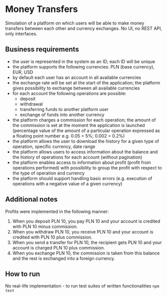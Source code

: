 # Money Transfers

Simulation of a platform on which users will be able to make money transfers between each other and currency exchanges. No UI, no REST API, only interfaces.

## Business requirements

- the user is represented in the system as an ID; each ID will be unique
- the platform supports the following currencies: PLN (base currency), EUR, USD
- by default each user has an account in all available currencies
- the exchange rate will be set at the start of the application; the platform gives
  possibility to exchange between all available currencies
- for each account the following operations are possible:
  - deposit
  - withdrawal
  - transferring funds to another platform user
  - exchange of funds into another currency
- the platform charges a commission for each operation; the amount of the commission is set at
  the moment the application is launched (percentage value of the amount of a particular operation expressed as a floating point number e.g. 0.05 = 5%; 0.002 = 0.2%)
- the platform allows the user to download the history for a given type of operation, specific currency, date range
- the platform allows users to access information about the balance and the history of operations for each account (without pagination)
- the platform enables access to information about profit (profit from operations performed) with possibility to group the profit with respect to the type of operation and currency
- the platform should support handling basic errors (e.g. execution of operations with a negative value of a given currency)

## Additional notes

Profits were implemented in the following manner:

1. When you deposit PLN 10, you pay PLN 10 and your account is credited with PLN 10 minus commission.
2. When you withdraw PLN 10, you receive PLN 10 and your account is credited with PLN 10 plus commission.
3. When you send a transfer for PLN 10, the recipient gets PLN 10 and your account is charged PLN 10 plus commission.
4. When you exchange PLN 10, the commission is taken from this balance and the rest is exchanged into a foreign currency.

## How to run

No real-life implementation - to run test suites of written functionalities `npm test`
